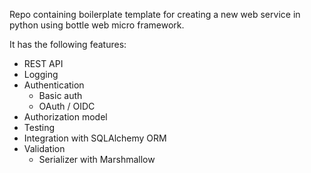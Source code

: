 Repo containing boilerplate template for creating a new web service in python using bottle web micro framework.

It has the following features:

* REST API
* Logging
* Authentication
  * Basic auth
  * OAuth / OIDC
* Authorization model
* Testing
* Integration with SQLAlchemy ORM
* Validation
  * Serializer with Marshmallow